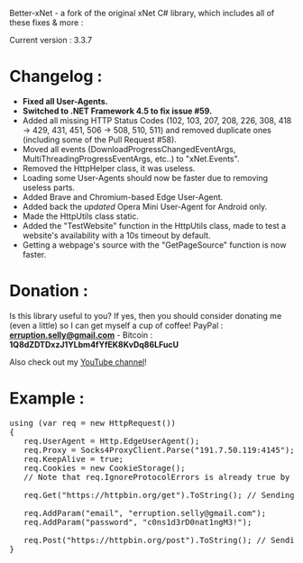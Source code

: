 Better-xNet - a fork of the original xNet C# library, which includes all of these fixes & more :

Current version : 3.3.7
# Changelog :
- **Fixed all User-Agents.**
- **Switched to .NET Framework 4.5 to fix issue #59.**
- Added all missing HTTP Status Codes (102, 103, 207, 208, 226, 308, 418 -> 429, 431, 451, 506 -> 508, 510, 511) and removed duplicate ones (including some of the Pull Request #58).
- Moved all events (DownloadProgressChangedEventArgs, MultiThreadingProgressEventArgs, etc..) to "xNet.Events".
- Removed the HttpHelper class, it was useless.
- Loading some User-Agents should now be faster due to removing useless parts.
- Added Brave and Chromium-based Edge User-Agent.
- Added back the *updated* Opera Mini User-Agent for Android only.
- Made the HttpUtils class static.
- Added the "TestWebsite" function in the HttpUtils class, made to test a website's availability with a 10s timeout by default.
- Getting a webpage's source with the "GetPageSource" function is now faster.

# Donation :
Is this library useful to you? If yes, then you should consider donating me (even a little) so I can get myself a cup of coffee!
PayPal : **erruption.selly@gmail.com** - Bitcoin : **1Q8dZDTDxzJ1YLbm4fYfEK8KvDq86LFucU**

Also check out my [YouTube channel](https://www.youtube.com/c/B3RAPSoftwares)!

# Example :
<pre>
using (var req = new HttpRequest())
{
   req.UserAgent = Http.EdgeUserAgent();
   req.Proxy = Socks4ProxyClient.Parse("191.7.50.119:4145");
   req.KeepAlive = true;
   req.Cookies = new CookieStorage();
   // Note that req.IgnoreProtocolErrors is already true by default.

   req.Get("https://httpbin.org/get").ToString(); // Sending a GET request without any parameters
   
   req.AddParam("email", "erruption.selly@gmail.com");
   req.AddParam("password", "c0ns1d3rD0nat1ngM3!");
   
   req.Post("https://httpbin.org/post").ToString(); // Sending a POST request with parameters "email" and "password".
}
</pre>
